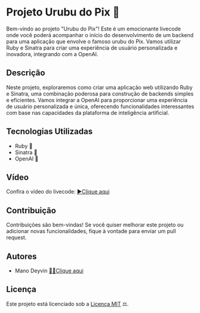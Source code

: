 # Projeto Urubu do Pix 🦅

Bem-vindo ao projeto "Urubu do Pix"! Este é um emocionante livecode onde você poderá acompanhar o início do desenvolvimento de um backend para uma aplicação que envolve o famoso urubu do Pix. Vamos utilizar Ruby e Sinatra para criar uma experiência de usuário personalizada e inovadora, integrando com a OpenAI.

## Descrição

Neste projeto, exploraremos como criar uma aplicação web utilizando Ruby e Sinatra, uma combinação poderosa para construção de backends simples e eficientes. Vamos integrar a OpenAI para proporcionar uma experiência de usuário personalizada e única, oferecendo funcionalidades interessantes com base nas capacidades da plataforma de inteligência artificial.

## Tecnologias Utilizadas

- Ruby 🚀
- Sinatra 🎩
- OpenAI 🤖
## Vídeo

Confira o vídeo do livecode: [▶️Clique aqui](https://www.youtube.com/watch?v=pVUh3ast1r4)

## Contribuição

Contribuições são bem-vindas! Se você quiser melhorar este projeto ou adicionar novas funcionalidades, fique à vontade para enviar um pull request.

## Autores

- Mano Deyvin [ 🧑‍💻Clique aqui](https://github.com/deyvin)

## Licença

Este projeto está licenciado sob a [Licença MIT](LICENSE) ⚖️.
